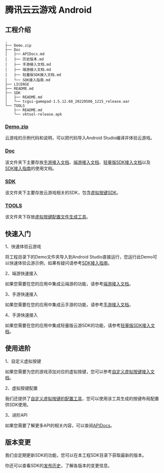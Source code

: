# 腾讯云云游戏 Android

## 工程介绍

```shell
.
├── Demo.zip
├── Doc
│   ├── APIDocs.md
│   ├── 历史版本.md
│   ├── 手游接入文档.md
│   ├── 端游接入文档.md
│   ├── 轻量版SDK接入文档.md
│   └── SDK接入指南.md
├── LICENSE
├── README.md
├── SDK
│   ├── README.md
│   └── tcgui-gamepad-1.5.12.68_20220506_1215_release.aar
└── TOOLS
    ├── README.md
    └── vktool-release.apk

```

### [Demo.zip](Demo.zip)

云游戏的示例代码和说明，可以把代码导入Android Studio编译并体验云游戏。

### [Doc](Doc)

该文件夹下主要存放[手游接入文档](Doc/demo体验接入文档/手游接入文档.md)、[端游接入文档](Doc/demo体验接入文档/端游接入文档.md)、[轻量版SDK接入文档](Doc/demo体验接入文档/轻量版SDK接入文档.md)以及[SDK接入指南](Doc/SDK接入指南.md)的使用文档。

### [SDK](SDK)

该文件夹下主要存放云游戏相关的SDK，包含[虚拟按键SDK](SDK/tcgui-gamepad-1.1.7.67_20220310_1459_release.aar)。

### [TOOLS](TOOLS)

该文件夹下存放[虚拟按键配置文件生成工具](TOOLS/vktool-release.apk)。

## 快速入门

1、快速体验云游戏

将工程目录下的Demo文件夹导入到Android Studio直接运行，您运行此Demo可以快速体验云游示例，如果有疑问请参考[SDK接入指南](Doc/SDK接入指南.md)。

2、端游快速接入

如果您需要在您的应用中集成云端游的功能，请参考[端游接入文档](Doc/demo体验接入文档/端游接入文档.md)。

3、手游快速接入

如果您需要在您的应用中集成云手游的功能，请参考[手游接入文档](Doc/demo体验接入文档/手游接入文档.md)。

4、手游快速接入

如果您需要在您的应用中集成轻量版云游SDK的功能，请参考[轻量版SDK接入文档](Doc/demo体验接入文档/轻量版SDK接入文档.md)。


## 使用进阶

1、自定义虚拟按键

如果您需要为您的游戏添加对应的虚拟按键，您可以参考[自定义虚拟按键接入文档](Doc/自定义虚拟按键.md)。

2、虚拟按键配置

我们还提供了[自定义虚拟按键的配置工具](TOOLS/vktool-release.apk)，您可以使用该工具生成的按键布局配置供SDK使用。

3、进阶API

如果您需要了解更多API的相关内容，可以查阅[APIDocs](Doc/APIDocs.md)。

## 版本变更

我们会定期更新SDK的功能，您可以在本工程SDK目录下获取最新的版本。

你还可以查看SDK的[发布历史](Doc/历史版本.md)，了解各版本的变更信息。
